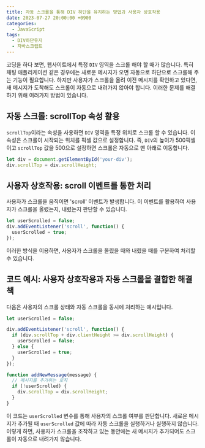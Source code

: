```yaml
---
title: 자동 스크롤을 통해 DIV 하단을 유지하는 방법과 사용자 상호작용
date: 2023-07-27 20:00:00 +0900
categories:
  - JavaScript
tags:
  - DIV하단유지
  - 자바스크립트
---
```



코딩을 하다 보면, 웹사이트에서 특정 `DIV` 영역을 스크롤 해야 할 때가 많습니다. 특히 채팅 애플리케이션 같은 경우에는 새로운 메시지가 오면 자동으로 하단으로 스크롤해 주는 기능이 필요합니다. 하지만 사용자가 스크롤을 올려 이전 메시지를 확인하고 있다면, 새 메시지가 도착해도 스크롤이 자동으로 내려가지 않아야 합니다. 이러한 문제를 해결하기 위해 여러가지 방법이 있습니다.

## 자동 스크롤: scrollTop 속성 활용

`scrollTop`이라는 속성을 사용하면 `DIV` 영역을 특정 위치로 스크롤 할 수 있습니다. 이 속성은 스크롤이 시작되는 위치를 픽셀 값으로 설정합니다. 즉, `DIV`의 높이가 500픽셀이고 `scrollTop` 값을 500으로 설정하면 스크롤은 자동으로 맨 아래로 이동합니다. 

```javascript
let div = document.getElementById('your-div');
div.scrollTop = div.scrollHeight;
```

## 사용자 상호작용: scroll 이벤트를 통한 처리

사용자가 스크롤을 움직이면 'scroll' 이벤트가 발생합니다. 이 이벤트를 활용하여 사용자가 스크롤을 올렸는지, 내렸는지 판단할 수 있습니다.

```javascript
let userScrolled = false;
div.addEventListener('scroll', function() {
  userScrolled = true;
});
```

이러한 방식을 이용하면, 사용자가 스크롤을 올렸을 때와 내렸을 때를 구분하여 처리할 수 있습니다.

## 코드 예시: 사용자 상호작용과 자동 스크롤을 결합한 해결책

다음은 사용자의 스크롤 상태와 자동 스크롤을 동시에 처리하는 예시입니다.

```javascript
let userScrolled = false;

div.addEventListener('scroll', function() {
  if (div.scrollTop + div.clientHeight >= div.scrollHeight) {
    userScrolled = false;
  } else {
    userScrolled = true;
  }
});

function addNewMessage(message) {
  // 메시지를 추가하는 로직
  if (!userScrolled) {
    div.scrollTop = div.scrollHeight;
  }
}
```

이 코드는 `userScrolled` 변수를 통해 사용자의 스크롤 여부를 판단합니다. 새로운 메시지가 추가될 때 `userScrolled` 값에 따라 자동 스크롤을 실행하거나 실행하지 않습니다. 이렇게 하면, 사용자가 스크롤을 조작하고 있는 동안에는 새 메시지가 추가되어도 스크롤이 자동으로 내려가지 않습니다.